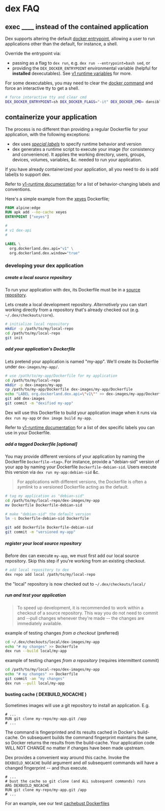 # dex FAQ

## exec ____ instead of the contained application

Dex supports altering the default [docker entrypoint](https://docs.docker.com/engine/reference/builder/#/entrypoint), allowing a user to run applications other than the default, for instance, a shell.

Override the entrypoint via:
  * passing as a flag to `dex run`, e.g. `dex run --entrypoint=bash sed`, or
  * providing the `DEX_DOCKER_ENTRYPOINT` environmental variable (helpful for **installed** dexecutables). See [v1 runtime variables](v1-runtime.m2#runtime-variables) for more.

For some dexecutables, you may need to clear the [docker command](https://docs.docker.com/engine/reference/builder/#/cmd) and force an interactive tty to get a shell.

```sh
# force interactive tty and clear cmd
DEX_DOCKER_ENTRYPOINT=sh DEX_DOCKER_FLAGS="-it" DEX_DOCKER_CMD= dansible-playbook
```

## containerize your application

The process is no different than providing a regular
Dockerfile for your application, with the following exceptions:
* dex uses _[special labels](v1-runtime.md#runtime-labels)_ to specify runtime behavior and version
* dex generates a runtime script to execute your image (for consistency and convenience). It applies the working directory, users, groups, devices, volumes, variables, &c. needed to run your application.

If you have already containerized your application, all you need to do is add
label(s to support dex.

Refer to [v1-runtime documentation](v1-runtime.md) for a list of behavior-changing
 labels and conventions.

Here's a simple example from the [xeyes](https://github.com/dockerland/dex-dockerfiles-extra/tree/master/dex-images/xeyes) Dockerfile;

```Dockerfile
FROM alpine:edge
RUN apk add --no-cache xeyes
ENTRYPOINT ["xeyes"]

#
# v1 dex-api
#

LABEL \
  org.dockerland.dex.api="v1" \
  org.dockerland.dex.window="true"
```

### developing your dex application

##### create a local source repository

To run your application with dex, its Dockerfile must be in a [source repository](usage.md#source-repositories).

Lets create a local development repository. _Alternatively_ you can start
working directly from a repository that's already checked out (e.g. `~/.dex/checkouts/core`).

```sh
# initialize local repository
mkdir -p /path/to/my/local-repo
cd /path/to/my/local-repo
git init
```

##### add your application's Dockerfile

Lets pretend your application is named "my-app". We'll create its Dockerfile under `dex-images/my-app/`.

```sh
# use /path/to/my-app/Dockerfile for my application
cd /path/to/my/local-repo
mkdir -p dex-images/my-app
cp /path/to/my-app/Dockerfile dex-images/my-app/Dockerfile
echo "LABEL org.dockerland.dex.api=\"v1\"" >> dex-images/my-app/Dockerfile
git add dex-images
git commit -m "dexified my-app"
```

Dex will use this Dockerfile to build your application
image when it runs via `dex run my-app` or `dex image build my-app`.

Refer to [v1-runtime documentation](v1-runtime.md) for a list of dex specific labels you can use in your Dockerfile.

##### add a tagged Dockerfile [optional]

You may provide different versions of your application by naming the
Dockerfile `Dockerfile-<tag>`. For instance, provide a "debian-sid" version of your app by naming your Dockerfile `Dockerfile-debian-sid`. Users execute this version via `dex run my-app:debian-sid` &c.

> For applications with different versions, the Dockerfile is often a _symlink_
to a versioned Dockerfile acting as the default.

```sh
# tag my application as "debian-sid"
cd /path/to/my/local-repo/dex-images/my-app
mv Dockerfile Dockerfile-debian-sid

# make "debian-sid" the default version
ln -s Dockerfile-debian-sid Dockerfile

git add Dockerfile Dockerfile-debian-sid
git commit -m "versioned my-app"
```

##### register your local source repository

Before dex can execute `my-app`, we must first add our local source repository.
Skip this step if you're working from an existing checkout.

```sh
# add local repository to dex
dex repo add local /path/to/my/local-repo
```

the "local" repository is now checked out to `~/.dex/checkouts/local/`


##### run and test your application

> To speed up development, it is recommended to work within a checkout of a source repository. This way you do not need to
commit and --pull changes whenever they're made -- the changes are immediately
available.

example of testing changes _from a checkout_ (preferred)

```sh
cd ~/.dex/checkouts/local/dex-images/my-app
echo "# my changes" >> Dockerfile
dex run --build local/my-app
```

example of testing changes  _from a repository_ (requires intermittent commit)

```sh
cd /path/to/my/local-repo/dex-images/my-app
echo "# my changes" >> Dockerfile
git commit -am "my changes"
dex run --pull local/my-app
```


#### busting cache ( DEXBUILD_NOCACHE )

Sometimes images will use a git repository to install an application. E.g.

```
# ...
RUN git clone my-repo/my-app.git /app
# ...
```

The command is fingerprinted and its results cached in Docker's build-cache.
On subsequent builds the command fingerprint maintains the same, so Docker
returns the results from the build-cache. Your application code WILL NOT CHANGE
no matter if changes have been made upstream.

Dex provides a convenient way around this cache. Invoke the `DEXBUILD_NOCACHE`
build argument and _all_ subsequent commands will have a changed fingerprint --
and thus execute.

```
# ...
# bust the cache so git clone (and ALL subsequent commands) runs
ARG DEXBUILD_NOCACHE
RUN git clone my-repo/my-app.git /app
# ...
```

For an example, see our test [cachebust Dockerfiles](../tests/fixtures/dex-images/cachebust)
